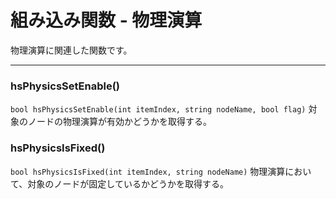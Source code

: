 
# 組み込み関数 - 物理演算

物理演算に関連した関数です。

***

### hsPhysicsSetEnable()

`bool hsPhysicsSetEnable(int itemIndex, string nodeName, bool flag)`
対象のノードの物理演算が有効かどうかを取得する。

### hsPhysicsIsFixed()

`bool hsPhysicsIsFixed(int itemIndex, string nodeName)`
物理演算において、対象のノードが固定しているかどうかを取得する。